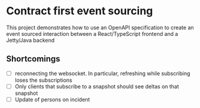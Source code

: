 # Contract first event sourcing

This project demonstrates how to use an OpenAPI specification to create an event sourced
interaction between a React/TypeScript frontend and a Jetty/Java backend

## Shortcomings

- [ ] reconnecting the websocket. In particular, refreshing while subscribing loses the subscriptions
- [ ] Only clients that subscribe to a snapshot should see deltas on that snapshot
- [ ] Update of persons on incident
